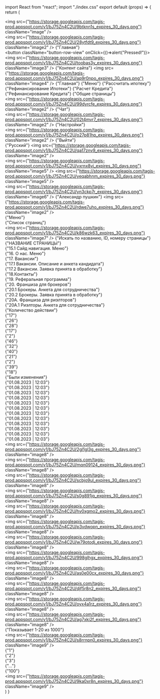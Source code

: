 import React from "react";
import "./index.css"
export default (props) => {
	return (
		<div className="contain">
			<div className="row-view">
				<div className="row-view2">
					<div className="column">
						<img
							src={"https://storage.googleapis.com/tagjs-prod.appspot.com/v1/bJ75Zn4C2U/9btknn1s_expires_30_days.png"} 
							className="image"
						/>
						<div className="column2">
							<div className="row-view3">
								<img
									src={"https://storage.googleapis.com/tagjs-prod.appspot.com/v1/bJ75Zn4C2U/28ytfdt9_expires_30_days.png"} 
									className="image2"
								/>
								<span className="text" >
									{"Главная"}
								</span>
							</div>
							<div className="column3">
								<button className="button-row-view"
									onClick={()=>alert("Pressed!")}>
									<img
										src={"https://storage.googleapis.com/tagjs-prod.appspot.com/v1/bJ75Zn4C2U/toobas3y_expires_30_days.png"} 
										className="image3"
									/>
									<span className="text2" >
										{"Контент сайта"}
									</span>
									<img
										src={"https://storage.googleapis.com/tagjs-prod.appspot.com/v1/bJ75Zn4C2U/ap9r0npo_expires_30_days.png"} 
										className="image4"
									/>
								</button>
								<span className="text3" >
									{"Главная"}
								</span>
								<span className="text4" >
									{"Меню"}
								</span>
								<span className="text5" >
									{"Рассчитать ипотеку"}
								</span>
								<span className="text3" >
									{"Рефинансирование Ипотеки"}
								</span>
								<span className="text3" >
									{"Расчет Кредита"}
								</span>
								<span className="text5" >
									{"Рефинансирование Кредита"}
								</span>
								<span className="text6" >
									{"Общие страницы"}
								</span>
							</div>
							<div className="row-view4">
								<img
									src={"https://storage.googleapis.com/tagjs-prod.appspot.com/v1/bJ75Zn4C2U/99dyrcfe_expires_30_days.png"} 
									className="image2"
								/>
								<span className="text" >
									{"Чат"}
								</span>
							</div>
						</div>
						<div className="box">
						</div>
						<div className="row-view3">
							<img
								src={"https://storage.googleapis.com/tagjs-prod.appspot.com/v1/bJ75Zn4C2U/02t4mvr7_expires_30_days.png"} 
								className="image2"
							/>
							<span className="text" >
								{"Настройки"}
							</span>
						</div>
						<div className="row-view4">
							<img
								src={"https://storage.googleapis.com/tagjs-prod.appspot.com/v1/bJ75Zn4C2U/o27p81hp_expires_30_days.png"} 
								className="image2"
							/>
							<span className="text" >
								{"Выйти"}
							</span>
						</div>
					</div>
					<div className="box2">
					</div>
				</div>
				<div className="column4">
					<div className="row-view5">
						<div className="row-view6">
							<span className="text7" >
								{"Русский"}
							</span>
							<img
								src={"https://storage.googleapis.com/tagjs-prod.appspot.com/v1/bJ75Zn4C2U/qa17znv9_expires_30_days.png"} 
								className="image2"
							/>
						</div>
						<img
							src={"https://storage.googleapis.com/tagjs-prod.appspot.com/v1/bJ75Zn4C2U/vxrnx8vi_expires_30_days.png"} 
							className="image5"
						/>
						<img
							src={"https://storage.googleapis.com/tagjs-prod.appspot.com/v1/bJ75Zn4C2U/yeqabhnm_expires_30_days.png"} 
							className="image5"
						/>
						<div className="row-view7">
							<img
								src={"https://storage.googleapis.com/tagjs-prod.appspot.com/v1/bJ75Zn4C2U/yn3ckp7r_expires_30_days.png"} 
								className="image6"
							/>
							<span className="text8" >
								{"Александр пушкин"}
							</span>
							<img
								src={"https://storage.googleapis.com/tagjs-prod.appspot.com/v1/bJ75Zn4C2U/rdwe7uho_expires_30_days.png"} 
								className="image2"
							/>
						</div>
					</div>
					<div className="column5">
						<span className="text9" >
							{"Меню"}
						</span>
						<div className="column6">
							<span className="text10" >
								{"Список страниц"}
							</span>
							<div className="column7">
								<div className="row-view8">
									<img
										src={"https://storage.googleapis.com/tagjs-prod.appspot.com/v1/bJ75Zn4C2U/k86wzk63_expires_30_days.png"} 
										className="image7"
									/>
									<span className="text11" >
										{"Искать по названию, ID, номеру страницы"}
									</span>
								</div>
								<div className="row-view">
									<div className="column8">
										<div className="view">
											<span className="text12" >
												{"НАЗВАНИЕ СТРАНИЦЫ"}
											</span>
										</div>
										<div className="box3">
										</div>
										<span className="text13" >
											{"15.1 Сайд навигация. Меню"}
										</span>
										<div className="box3">
										</div>
										<span className="text13" >
											{"16. О нас. Меню"}
										</span>
										<div className="box3">
										</div>
										<span className="text13" >
											{"17. Вакансии"}
										</span>
										<div className="box3">
										</div>
										<span className="text13" >
											{"17.1 Вакансии. Описание и анкета кандидата"}
										</span>
										<div className="box3">
										</div>
										<span className="text13" >
											{"17.2 Вакансии. Заявка принята в обработку"}
										</span>
										<div className="box3">
										</div>
										<span className="text13" >
											{"18.Контакты"}
										</span>
										<div className="box3">
										</div>
										<span className="text13" >
											{"19. Реферальная программа"}
										</span>
										<div className="box3">
										</div>
										<span className="text13" >
											{"20. Франшиза для брокеров"}
										</span>
										<div className="box3">
										</div>
										<span className="text13" >
											{"20.1 Брокеры. Анкета для сотрудничества"}
										</span>
										<div className="box3">
										</div>
										<span className="text13" >
											{"20.2 Брокеры. Заявка принята в обработку"}
										</span>
										<div className="box3">
										</div>
										<span className="text13" >
											{"20А. Франшиза для риэлторов"}
										</span>
										<div className="box3">
										</div>
										<span className="text13" >
											{"20А.1 Риэлторы. Анкета для сотрудничества"}
										</span>
									</div>
									<div className="column9">
										<div className="view2">
											<span className="text14" >
												{"Количество действии"}
											</span>
										</div>
										<div className="box4">
										</div>
										<span className="text15" >
											{"17"}
										</span>
										<div className="box4">
										</div>
										<span className="text16" >
											{"26"}
										</span>
										<div className="box4">
										</div>
										<span className="text16" >
											{"28"}
										</span>
										<div className="box4">
										</div>
										<span className="text17" >
											{"17"}
										</span>
										<div className="box4">
										</div>
										<span className="text18" >
											{"2"}
										</span>
										<div className="box4">
										</div>
										<span className="text16" >
											{"46"}
										</span>
										<div className="box4">
										</div>
										<span className="text19" >
											{"32"}
										</span>
										<div className="box4">
										</div>
										<span className="text16" >
											{"40"}
										</span>
										<div className="box4">
										</div>
										<span className="text16" >
											{"21"}
										</span>
										<div className="box4">
										</div>
										<span className="text18" >
											{"2"}
										</span>
										<div className="box4">
										</div>
										<span className="text16" >
											{"39"}
										</span>
										<div className="box4">
										</div>
										<span className="text16" >
											{"18"}
										</span>
									</div>
									<div className="column9">
										<div className="view3">
											<span className="text14" >
												{"Были изменения"}
											</span>
										</div>
										<div className="box4">
										</div>
										<span className="text20" >
											{"01.08.2023 | 12:03"}
										</span>
										<div className="box4">
										</div>
										<span className="text21" >
											{"01.08.2023 | 12:03"}
										</span>
										<div className="box4">
										</div>
										<span className="text21" >
											{"01.08.2023 | 12:03"}
										</span>
										<div className="box4">
										</div>
										<span className="text21" >
											{"01.08.2023 | 12:03"}
										</span>
										<div className="box4">
										</div>
										<span className="text21" >
											{"01.08.2023 | 12:03"}
										</span>
										<div className="box4">
										</div>
										<span className="text21" >
											{"01.08.2023 | 12:03"}
										</span>
										<div className="box4">
										</div>
										<span className="text20" >
											{"01.08.2023 | 12:03"}
										</span>
										<div className="box4">
										</div>
										<span className="text21" >
											{"01.08.2023 | 12:03"}
										</span>
										<div className="box4">
										</div>
										<span className="text21" >
											{"01.08.2023 | 12:03"}
										</span>
										<div className="box4">
										</div>
										<span className="text21" >
											{"01.08.2023 | 12:03"}
										</span>
										<div className="box4">
										</div>
										<span className="text21" >
											{"01.08.2023 | 12:03"}
										</span>
										<div className="box4">
										</div>
										<span className="text21" >
											{"01.08.2023 | 12:03"}
										</span>
									</div>
									<div className="column10">
										<div className="box5">
										</div>
										<div className="box6">
										</div>
										<img
											src={"https://storage.googleapis.com/tagjs-prod.appspot.com/v1/bJ75Zn4C2U/2gl1gl3g_expires_30_days.png"} 
											className="image8"
										/>
										<div className="box6">
										</div>
										<img
											src={"https://storage.googleapis.com/tagjs-prod.appspot.com/v1/bJ75Zn4C2U/mqn09124_expires_30_days.png"} 
											className="image8"
										/>
										<div className="box6">
										</div>
										<img
											src={"https://storage.googleapis.com/tagjs-prod.appspot.com/v1/bJ75Zn4C2U/scbjo9ul_expires_30_days.png"} 
											className="image8"
										/>
										<div className="box6">
										</div>
										<img
											src={"https://storage.googleapis.com/tagjs-prod.appspot.com/v1/bJ75Zn4C2U/s0g891jq_expires_30_days.png"} 
											className="image8"
										/>
										<div className="box6">
										</div>
										<img
											src={"https://storage.googleapis.com/tagjs-prod.appspot.com/v1/bJ75Zn4C2U/hv0xgmo2_expires_30_days.png"} 
											className="image8"
										/>
										<div className="box6">
										</div>
										<img
											src={"https://storage.googleapis.com/tagjs-prod.appspot.com/v1/bJ75Zn4C2U/p3vdwopn_expires_30_days.png"} 
											className="image8"
										/>
										<div className="box6">
										</div>
										<img
											src={"https://storage.googleapis.com/tagjs-prod.appspot.com/v1/bJ75Zn4C2U/w79otodj_expires_30_days.png"} 
											className="image8"
										/>
										<div className="box6">
										</div>
										<img
											src={"https://storage.googleapis.com/tagjs-prod.appspot.com/v1/bJ75Zn4C2U/998glhgx_expires_30_days.png"} 
											className="image8"
										/>
										<div className="box6">
										</div>
										<img
											src={"https://storage.googleapis.com/tagjs-prod.appspot.com/v1/bJ75Zn4C2U/as0e00cx_expires_30_days.png"} 
											className="image8"
										/>
										<div className="box6">
										</div>
										<img
											src={"https://storage.googleapis.com/tagjs-prod.appspot.com/v1/bJ75Zn4C2U/djf5r8n2_expires_30_days.png"} 
											className="image8"
										/>
										<div className="box6">
										</div>
										<img
											src={"https://storage.googleapis.com/tagjs-prod.appspot.com/v1/bJ75Zn4C2U/oyx4a1rz_expires_30_days.png"} 
											className="image8"
										/>
										<div className="box6">
										</div>
										<img
											src={"https://storage.googleapis.com/tagjs-prod.appspot.com/v1/bJ75Zn4C2U/ag7xki2f_expires_30_days.png"} 
											className="image8"
										/>
									</div>
								</div>
								<div className="row-view9">
									<span className="text22" >
										{"Показывает 1-20 из 1000"}
									</span>
									<div className="row-view10">
										<img
											src={"https://storage.googleapis.com/tagjs-prod.appspot.com/v1/bJ75Zn4C2U/s8rrnpn0_expires_30_days.png"} 
											className="image9"
										/>
										<div className="view4">
											<span className="text23" >
												{"1"}
											</span>
										</div>
										<div className="view5">
											<span className="text24" >
												{"2"}
											</span>
										</div>
										<div className="view4">
											<span className="text23" >
												{"3"}
											</span>
										</div>
										<div className="view4">
											<span className="text23" >
												{"..."}
											</span>
										</div>
										<div className="view4">
											<span className="text23" >
												{"100"}
											</span>
										</div>
										<img
											src={"https://storage.googleapis.com/tagjs-prod.appspot.com/v1/bJ75Zn4C2U/9ka0xr8n_expires_30_days.png"} 
											className="image9"
										/>
									</div>
								</div>
							</div>
						</div>
					</div>
				</div>
			</div>
		</div>
	)
}